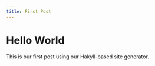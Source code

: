 ```yaml
---
title: First Post
---
```


# Hello World
This is our first post using our Hakyll-based site generator.
